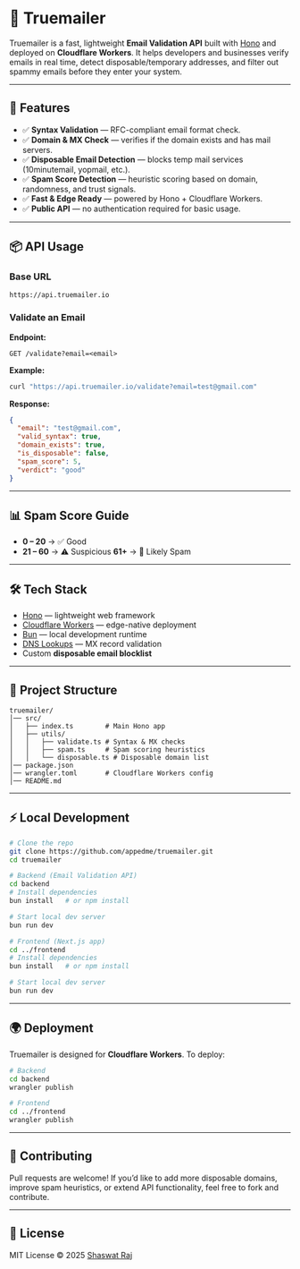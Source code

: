 # 📧 Truemailer

Truemailer is a fast, lightweight **Email Validation API** built with [Hono](https://hono.dev) and deployed on **Cloudflare Workers**.
It helps developers and businesses verify emails in real time, detect disposable/temporary addresses, and filter out spammy emails before they enter your system.

---

## 🚀 Features

* ✅ **Syntax Validation** — RFC-compliant email format check.
* ✅ **Domain & MX Check** — verifies if the domain exists and has mail servers.
* ✅ **Disposable Email Detection** — blocks temp mail services (10minutemail, yopmail, etc.).
* ✅ **Spam Score Detection** — heuristic scoring based on domain, randomness, and trust signals.
* ✅ **Fast & Edge Ready** — powered by Hono + Cloudflare Workers.
* ✅ **Public API** — no authentication required for basic usage.

---

## 📦 API Usage

### Base URL

```
https://api.truemailer.io
```

### Validate an Email

**Endpoint:**

```
GET /validate?email=<email>
```

**Example:**

```bash
curl "https://api.truemailer.io/validate?email=test@gmail.com"
```

**Response:**

```json
{
  "email": "test@gmail.com",
  "valid_syntax": true,
  "domain_exists": true,
  "is_disposable": false,
  "spam_score": 5,
  "verdict": "good"
}
```

---

## 📊 Spam Score Guide

* **0 – 20** → ✅ Good
* **21 – 60** → ⚠️ Suspicious
**61+** → 🚫 Likely Spam

---

## 🛠 Tech Stack

* [Hono](https://hono.dev) — lightweight web framework
* [Cloudflare Workers](https://workers.cloudflare.com) — edge-native deployment
* [Bun](https://bun.sh) — local development runtime
* [DNS Lookups](https://nodejs.org/api/dns.html) — MX record validation
* Custom **disposable email blocklist**

---

## 📂 Project Structure

```
truemailer/
│── src/
│   ├── index.ts        # Main Hono app
│   ├── utils/
│   │   ├── validate.ts # Syntax & MX checks
│   │   ├── spam.ts     # Spam scoring heuristics
│   │   └── disposable.ts # Disposable domain list
│── package.json
│── wrangler.toml       # Cloudflare Workers config
│── README.md
```

---

## ⚡️ Local Development

```bash
# Clone the repo
git clone https://github.com/appedme/truemailer.git
cd truemailer

# Backend (Email Validation API)
cd backend
# Install dependencies
bun install   # or npm install

# Start local dev server
bun run dev

# Frontend (Next.js app)
cd ../frontend
# Install dependencies
bun install   # or npm install

# Start local dev server
bun run dev
```

---

## 🌍 Deployment

Truemailer is designed for **Cloudflare Workers**.
To deploy:

```bash
# Backend
cd backend
wrangler publish

# Frontend
cd ../frontend
wrangler publish
```

---

## 🤝 Contributing

Pull requests are welcome!
If you’d like to add more disposable domains, improve spam heuristics, or extend API functionality, feel free to fork and contribute.

---

## 📜 License

MIT License © 2025 [Shaswat Raj](https://sh20raj.github.io)


